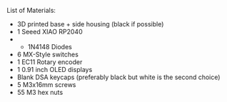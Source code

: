 List of Materials:
- 3D printed base + side housing (black if possible)
- 1 Seeed XIAO RP2040
- * 1N4148 Diodes
- 6 MX-Style switches
- 1 EC11 Rotary encoder
- 1 0.91 inch OLED displays
- Blank DSA keycaps (preferably black but white is the second choice)
- 5 M3x16mm screws
- 55 M3 hex nuts
